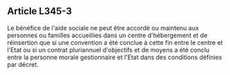 ## Article L345-3

Le bénéfice de l'aide sociale ne peut être accordé ou maintenu aux personnes ou familles accueillies dans un
centre d'hébergement et de réinsertion que si une convention a été conclue à cette fin entre le centre et l'Etat
ou si un contrat pluriannuel d'objectifs et de moyens a été conclu entre la personne morale gestionnaire et
l'Etat dans des conditions définies par décret.


